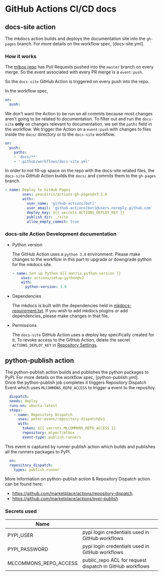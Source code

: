 # GitHub Actions CI/CD docs

## docs-site action

The mkdocs action builds and deploys the documentation site into the `gh-pages` branch. For more details on the workflow spec, [docs-site.yml].

### How it works

The [mlbox repo](https://github.com/mlperf/mlbox) has Pull Requests pushed into the `master` branch on every merge. So the event associated with every PR merge is a `event:push`.

So the `docs-site` GitHub Action is triggered on every push into the repo. 

In the workflow spec,
```yaml
on:
  push:
```

We don't want the Action to be run on all commits because most changes aren't going to be related to documentation. To filter out and run the `docs-site` **only** on changes relevant to documentation, we set the `paths` field in the workflow. We trigger the Action on a `event:push` with changes to files inside the `docs/` directory or to the `docs-site` workflow.

```yaml
on:
  push:
    paths:
    - 'docs/**'
    - '.github/workflows/docs-site.yml'
```

In order to not fill-up space on the repo with the docs-site related files, the `docs-site` GitHub Action builds the `docs/` and commits them to the `gh-pages` branch.

```yaml
- name: Deploy to GitHub Pages
        uses: peaceiris/actions-gh-pages@v3.5.6
        with:
          user_name: 'github-actions[bot]'
          user_email: 'github-actions[bot]@users.noreply.github.com'
          deploy_key: ${{ secrets.ACTIONS_DEPLOY_KEY }}
          publish_dir: ./site
          allow_empty_commit: true
```

### docs-site Action Development documentation

- Python version

    The GitHub Action uses a `python 3.6` environment. Please make changes to the workflow in this part to upgrade or downgrade python for the mkdocs site.
    ```yaml
    - name: Set up Python ${{ matrix.python-version }}
        uses: actions/setup-python@v2
        with:
          python-version: 3.6
    ``` 

- Dependencies

    The mkdocs is built with the dependencies held in [mkdocs-requirement.txt](../mkdocs-requirement.txt). If you wish to add mkdocs plugins or add dependencies, please make changes in that file.

- Permissions

    The `docs-site` GitHub Action uses a deploy key specifically created for it. To revoke access to the GitHub Action, delete the secret `ACTIONS_DEPLOY_KEY` in [Repository Settings](https://github.com/mlperf/mlbox/settings/secrets/).

## python-publish action

The python-publish action builds and publishes the python packages to PyPI. For more details on the workflow spec, [python-publish.yml].  
  Once the python-publish job completes it triggers Repository Dispatch Event which uses `MLCOMMONS_REPO_ACCESS` to trigger a event to the repositoy.
  ```yaml
    dispatch:
    needs: deploy
    runs-on: ubuntu-latest
    steps:
      - name: Repository Dispatch
        uses: peter-evans/repository-dispatch@v1
        with:
          token: ${{ secrets.MLCOMMONS_REPO_ACCESS }}
          repository: mlperf/mlbox
          event-type: publish-runners  
  ```
This event is captured by runner-publish action which builds and publishes all the runners packages to PyPI.
  ```yaml
    on:
    repository_dispatch:
      types: publish-runner`
  ```

More Information on python-publish action & Repository Dispatch action can be found here:
  - https://github.com/marketplace/actions/repository-dispatch
  - https://github.com/marketplace/actions/pypi-publish

### Secrets used
| Name  |   |
|---|---|
|PYPI_USER        |pypi login credentials used in GitHub workflows    |
|PYPI_PASSWORD    |pypi login credentials used in GitHub workflows    |
|MLCOMMONS_REPO_ACCESS   |public_repo ACL for request dispatch in GitHub workflows  |

